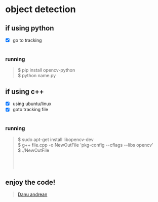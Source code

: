 # object detection 

## if using python
- [x]  go to tracking <br><br>

### running
> $ pip install opencv-python <br>
> $ python name.py <br>

## if using c++
- [x] using ubuntu/linux
- [x] goto tracking file <br><br>
### running
> $ sudo apt-get install libopencv-dev <br>
> $ g++ file.cpp -o NewOutFile 'pkg-config --cflags --libs opencv'<br>
> $ ./NewOutFile <br>
<br><br><br>
## enjoy the code!

> <a href="https://me-danuandrean.github.io" >Danu andrean </a>
